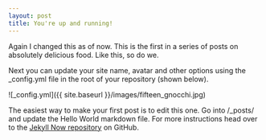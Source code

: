 ```yaml
---
layout: post
title: You're up and running!
---
```


Again I changed  this as of now. This is the first in a series of posts on absolutely delicious food. Like this, so do we.

Next you can update your site name, avatar and other options using the _config.yml file in the root of your repository (shown below).

![_config.yml]({{ site.baseurl }}/images/fifteen_gnocchi.jpg)

The easiest way to make your first post is to edit this one. Go into /_posts/ and update the Hello World markdown file. For more instructions head over to the [Jekyll Now repository](https://github.com/barryclark/jekyll-now) on GitHub.
